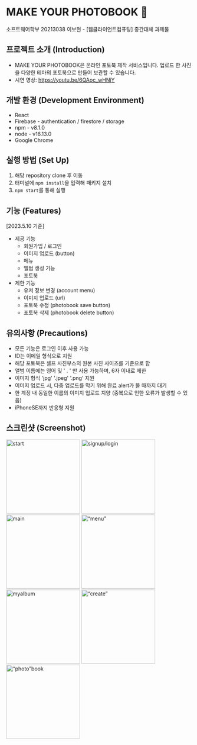 # MAKE YOUR PHOTOBOOK 📸
소프트웨어학부 20213038 이보현 - [웹클라이언트컴퓨팅] 중간대체 과제물
## 프로젝트 소개 (Introduction)
- MAKE YOUR PHOTOBOOK은 온라인 포토북 제작 서비스입니다.
업로드 한 사진을 다양한 테마의 포토북으로 만들어 보관할 수 있습니다.
- 시연 영상: https://youtu.be/6QAoc_wHNjY


## 개발 환경 (Development Environment)
-  React
-  Firebase - authentication / firestore / storage
- npm - v8.1.0
- node - v16.13.0
- Google Chrome


## 실행 방법 (Set Up)
1.  해당 repository clone 후 이동
2. 터미널에 `npm install`을 입력해 패키지 설치
3.  `npm start`를 통해 실행

## 기능 (Features)
[2023.5.10 기준]
- 제공 기능
  * 회원가입 / 로그인
  * 이미지 업로드 (button)
  * 메뉴
  * 앨범 생성 기능
  * 포토북 
- 제한 기능
  * 유저 정보 변경 (account menu)
  * 이미지 업로드 (url)
  * 포토북 수정 (photobook save button)
  * 포토북 삭제 (photobook delete button)


## 유의사항 (Precautions)
- 모든 기능은 로그인 이후 사용 가능
- ID는 이메일 형식으로 지원
- 해당 포토북은 셀프 사진부스의 원본 사진 사이즈를 기준으로 함
- 앨범 이름에는 영어 및  ' . ' 만 사용 가능하며, 6자 이내로 제한
- 이미지 형식 'jpg' '.jpeg' '.png' 지원
- 이미지 업로드 시, 다중 업로드를 막기 위해 완료 alert가 뜰 때까지 대기
- 한 계정 내 동일한 이름의 이미지 업로드 지양 (중복으로 인한 오류가 발생할 수 있음)
- iPhoneSE까지 반응형 지원


## 스크린샷 (Screenshot)
<div>
<img width="200" alt="start" src="https://github.com/250b/MakeYourPhotobook/assets/84188904/8e587776-4bf8-4af4-b683-2662b0c7d704">
<img width="200" alt="signup/login" src="https://github.com/250b/MakeYourPhotobook/assets/84188904/d1191d11-e9c1-45f3-8eb2-19b6d8317d8c">
<img width="200" alt="main" src="https://github.com/250b/MakeYourPhotobook/assets/84188904/524a28ba-e62c-4eb8-9524-9337ba41aa00">
<img width="200" alt=“menu” src="https://github.com/250b/MakeYourPhotobook/assets/84188904/5a6e3a8a-360d-45e1-bc94-6bfe27acc0f1">
<div>
<div/>
<img width="200" alt="myalbum" src="https://github.com/250b/MakeYourPhotobook/assets/84188904/5134fa06-5da9-45d8-ad30-0b7a0503bb99">
<img width="200" alt=“create” src="https://github.com/250b/MakeYourPhotobook/assets/84188904/fb110521-e825-47a5-90cc-9cdb394e4835">
<img width="200" alt=“photo”book src="https://github.com/250b/MakeYourPhotobook/assets/84188904/3046bb6f-8563-439c-9be7-1a98e42ed785">

<div/>



